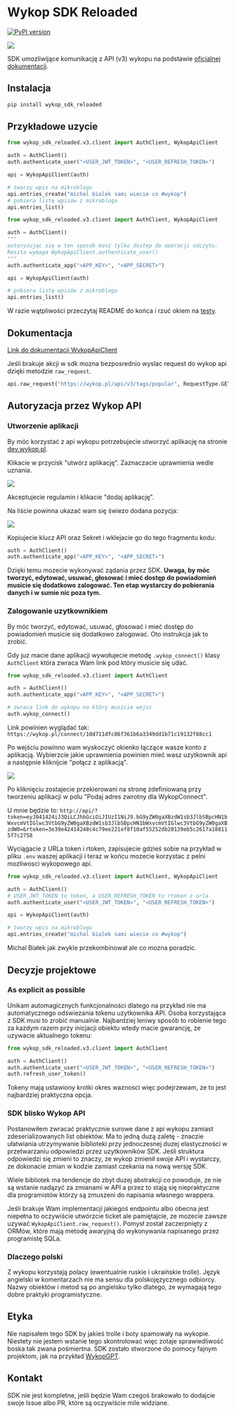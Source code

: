 # Wykop SDK Reloaded

[![PyPI version](https://badge.fury.io/py/wykop-sdk-reloaded.svg)](https://badge.fury.io/py/wykop-sdk-reloaded)

![](https://wykop.pl/cdn/c3201142/comment_ngdZRBR0tJ8YW99kIj66o0KiHeFrapCO.jpg)

SDK umozliwijące komunikację z API (v3) wykopu na podstawie [oficjalnej dokumentacji](https://doc.wykop.pl/#/).

## Instalacja

```bash
pip install wykop_sdk_reloaded
```

## Przykładowe uzycie

```python
from wykop_sdk_reloaded.v3.client import AuthClient, WykopApiClient

auth = AuthClient()
auth.authenticate_user("<USER_JWT_TOKEN>", "<USER_REFRESH_TOKEN>")

api = WykopApiClient(auth)

# tworzy wpis na mikroblogu
api.entries_create("michal bialek sami wiecie co #wykop")
# pobiera listę wpisów z mikrobloga
api.entries_list()
```

```python
from wykop_sdk_reloaded.v3.client import AuthClient, WykopApiClient

auth = AuthClient()
"""
autoryzując się w ten sposob masz tylko dostep do operacji odczytu.
Reszta wymaga WykopApiClient.authenticate_user()
""" 
auth.authenticate_app("<APP_KEY>", "<APP_SECRET>")

api = WykopApiClient(auth)

# pobiera listę wpisów z mikrobloga
api.entries_list()
```

W razie wątpliwości przeczytaj README do końca i rzuć okiem na [testy](https://github.com/lukas346/wykop_sdk_reloaded/blob/main/tests/test_client.py).

## Dokumentacja

[Link do dokumentacji WykopApiClient](http://htmlpreview.github.io/?https://github.com/lukas346/wykop_sdk_reloaded/blob/main/docs/index.html)

Jeśli brakuje akcji w sdk mozna bezposrednio wyslac request do wykop api dzięki metodzie `raw_request`.
```python
api.raw_request("https://wykop.pl/api/v3/tags/popular", RequestType.GET, data=None)
```

## Autoryzacja przez Wykop API

### Utworzenie aplikacji 

By móc korzystać z api wykopu potrzebujecie utworzyć aplikację na stronie [dev.wykop.pl](https://dev.wykop.pl).


Klikacie w przycisk "utwórz aplikację". Zaznaczacie uprawnienia wedle uznania.

![](https://i.ibb.co/Yb1C27t/Zrzut-ekranu-2024-03-7-o-12-45-54.png)

Akceptujecie regulamin i klikacie "dodaj aplikację".

Na liście powinna ukazać wam się świezo dodana pozycja:

![](https://i.ibb.co/M11m064/Zrzut-ekranu-2024-03-7-o-12-48-48.png)

Kopiujecie klucz API oraz Sekret i wklejacie go do tego fragmentu kodu:
```python
auth = AuthClient()
auth.authenticate_app("<APP_KEY>", "<APP_SECRET>")
```

Dzięki temu mozecie wykonywać ządania przez SDK. **Uwaga, by móc tworzyć, edytować, usuwać, głosować i mieć dostęp do powiadomień musicie się dodatkowo zalogować. Ten etap wystarczy do pobierania danych i w sumie nic poza tym.**

### Zalogowanie uzytkownikiem

By móc tworzyć, edytować, usuwać, głosować i mieć dostęp do powiadomień musicie się dodatkowo zalogować. Oto instrukcja jak to zrobić.


Gdy juz macie dane aplikacji wywołujecie metodę `.wykop_connect()` klasy `AuthClient` która zwraca Wam link pod który musicie się udać.
```python
from wykop_sdk_reloaded.v3.client import AuthClient

auth = AuthClient()
auth.authenticate_app("<APP_KEY>", "<APP_SECRET>")

# zwraca link do wykopu na który musicie wejsc
auth.wykop_connect()
``` 

Link powinien wyglądać tak: `https://wykop.pl/connect/10d711dfc86f361b6a3349dd1b71c19132f88cc1`

Po wejściu powinno wam wyskoczyć okienko łączące wasze konto z aplikacją. Wybierzcie jakie uprawnienia powinien mieć wasz uzytkownik api a następnie kliknijcie "połącz z aplikacją".

![](https://i.ibb.co/1LG7HQL/Zrzut-ekranu-2024-03-7-o-13-03-56.png)

Po kliknięciu zostajecie przekierowani na stronę zdefiniowaną przy tworzeniu aplikacji w polu "Podaj adres zwrotny dla WykopConnect". 

U mnie będzie to: `http://api/?token=eyJ041424iJ3QiLCJhbGciOiJIUzI1NiJ9.bG9yZW0gaXBzdW1sb3JlbSBpcHN1bWxvcmVtIGlwc3VtbG9yZW0gaXBzdW1sb3JlbSBpcHN1bWxvcmVtIGlwc3VtbG9yZW0gaXBzdW0=&rtoken=3e39e42414248c4c79ee221ef8f10af55252db20139eb5c2617a188115f7c2758`

Wyciągacie z URLa token i rtoken, zapisujecie gdzieś sobie na przykład w pliku `.env` waszej aplikacji i teraz w końcu mozecie korzystac z pelni mozliwosci wykopowego api.

```python
from wykop_sdk_reloaded.v3.client import AuthClient, WykopApiClient

auth = AuthClient()
# USER_JWT_TOKEN to token, a USER_REFRESH_TOKEN to rtoken z urla
auth.authenticate_user("<USER_JWT_TOKEN>", "<USER_REFRESH_TOKEN>")

api = WykopApiClient(auth)

# tworzy wpis na mikroblogu
api.entries_create("michal bialek sami wiecie co #wykop")
```

Michal Białek jak zwykle przekombinował ale co mozna poradzic.

## Decyzje projektowe
### As explicit as possible
Unikam automagicznych funkcjonalności dlatego na przykład nie ma automatycznego odświezania tokenu uzytkownika API. Osoba korzystająca z SDK musi to zrobić manualnie. Najbardziej leniwy sposób to robienie tego za kazdym razem przy inicjacji obiektu wtedy macie gwarancję, ze uzywacie aktualnego tokenu:
```python
from wykop_sdk_reloaded.v3.client import AuthClient

auth = AuthClient()
auth.authenticate_user("<USER_JWT_TOKEN>", "<USER_REFRESH_TOKEN>")
auth.refresh_user_token()
```

Tokeny mają ustawiony krotki okres waznosci więc podejrzewam, ze to jest najbardziej praktyczna opcja.

### SDK blisko Wykop API
Postanowiłem zwracać praktycznie surowe dane z api wykopu zamiast zdeserializowanych list obiektów. Ma to jedną duzą zaletę - znaczie ułatwiania utrzymywanie biblioteki przy jednoczesnej duzej elastyczności w przetwarzaniu odpowiedzi przez uzytkowników SDK. Jeśli struktura odpowiedzi się zmieni to znaczy, ze wykop zmienił swoje API i wystarczy, ze dokonacie zmian w kodzie zamiast czekania na nową wersję SDK.

Wiele bibliotek ma tendencje do zbyt duzej abstrakcji co powoduje, ze nie są wstanie nadązyć za zmianami w API a przez to stają się niepraktyczne dla programistów którzy są zmuszeni do napisania własnego wrappera.

Jeśli brakuje Wam implementacji jakiegoś endpointu albo obecna jest niepełna to oczywiście utwórzcie ticket ale pamiętajcie, ze mozecie zawsze uzywać `WykopApiClient.raw_request()`. Pomysł został zaczerpnięty z ORMów, które mają metodę awaryjną do wykonywania napisanego przez programistę SQLa.

### Dlaczego polski
Z wykopu korzystają polacy (ewentualnie ruskie i ukraińskie trolle). Język angielski w komentarzach nie ma sensu dla polskojęzycznego odbiorcy. Nazwy obiektów i metod są po angielsku tylko dlatego, ze wymagają tego dobre praktyki programistyczne.

## Etyka
Nie napisałem tego SDK by jakieś trolle i boty spamowały na wykopie. Niestety nie jestem wstanie tego skontrolować więc zotaje sprawiedliwość boska tak zwana pośmiertna. SDK zostało stworzone do pomocy fajnym projektom, jak na przykład [WykopGPT](https://wykop-gpt.lol). 

## Kontakt

SDK nie jest kompletne, jeśli będzie Wam czegoś brakowało to dodajcie swoje Issue albo PR, które są oczywiście mile widziane.
